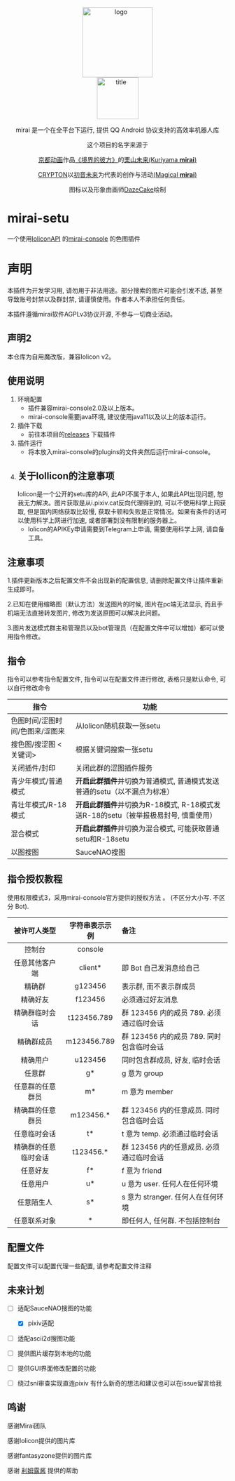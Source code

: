 <div align="center">
   <img width="160" src="doc/mirai.png" alt="logo"></br>

   <img width="95" src="doc/mirai.svg" alt="title">

mirai 是一个在全平台下运行, 提供 QQ Android 协议支持的高效率机器人库

这个项目的名字来源于
<p><a href = "http://www.kyotoanimation.co.jp/">京都动画</a>作品<a href = "https://zh.moegirl.org.cn/zh-hans/%E5%A2%83%E7%95%8C%E7%9A%84%E5%BD%BC%E6%96%B9">《境界的彼方》</a>的<a href = "https://zh.moegirl.org.cn/zh-hans/%E6%A0%97%E5%B1%B1%E6%9C%AA%E6%9D%A5">栗山未来(Kuriyama <b>mirai</b>)</a></p>
<p><a href = "https://www.crypton.co.jp/">CRYPTON</a>以<a href = "https://www.crypton.co.jp/miku_eng">初音未来</a>为代表的创作与活动<a href = "https://magicalmirai.com/2019/index_en.html">(Magical <b>mirai</b>)</a></p>
图标以及形象由画师<a href = "https://github.com/DazeCake">DazeCake</a>绘制
</div>

# mirai-setu

一个使用[loliconAPI](https://api.lolicon.app/#/setu) 的[mirai-console](https://github.com/mamoe/mirai-console) 的色图插件

# 声明

本插件为开发学习用, 请勿用于非法用途。部分搜索的图片可能会引发不适, 甚至导致账号封禁以及群封禁, 请谨慎使用。作者本人不承担任何责任。

本插件遵循mirai软件AGPLv3协议开源, 不参与一切商业活动。

## 声明2
本仓库为自用魔改版，兼容lolicon v2。


## 使用说明

1. 环境配置
   - 插件兼容mirai-console2.0及以上版本。
   - mirai-console需要java环境, 建议使用java11以及以上的版本运行。
2. 插件下载
   - 前往本项目的[releases](https://github.com/meaningtree/mirai-setu/releases) 下载插件
3. 插件运行
   - 将本放入mirai-console的plugins的文件夹然后运行mirai-console。
4. 关于lollicon的注意事项
   -
   lolicon是一个公开的setu库的APi, 此API不属于本人, 如果此API出现问题, 恕我无力解决。图片获取是从i.pixiv.cat反向代理得到的, 可以不使用科学上网获取, 但是国内网络获取比较慢,
   获取卡顿和失败是正常情况。如果有条件的话可以使用科学上网进行加速, 或者部署到没有限制的服务器上。
   - lolicon的APIKEy申请需要到Telegram上申请, 需要使用科学上网, 请自备工具。

## 注意事项

1.插件更新版本之后配置文件不会出现新的配置信息, 请删除配置文件让插件重新生成即可。

2.已知在使用缩略图（默认方法）发送图片的时候, 图片在pc端无法显示, 而且手机端无法直接转发图片, 修改为发送原图可以解决此问题。

3.图片发送模式群主和管理员以及bot管理员（在配置文件中可以增加）都可以使用指令修改。

## 指令

指令可以参考指令配置文件, 指令可以在配置文件进行修改, 表格只是默认命令, 可以自行修改命令

|  指令   | 功能  |
|  ----  | ----  |
| 色图时间/涩图时间/色图来/涩图来  | 从lolicon随机获取一张setu |
| 搜色图/搜涩图 <关键词>  | 根据关键词搜索一张setu |
| 关闭插件/封印 | 关闭此群的涩图插件服务 |
| 青少年模式/普通模式 | **开启此群插件**并切换为普通模式, 普通模式发送普通的setu（以不漏点为标准）|
| 青壮年模式/R-18模式 | **开启此群插件**并切换为R-18模式, R-18模式发送R-18的setu（被举报极易封号, 慎重使用） |
| 混合模式 | **开启此群插件**并切换为混合模式, 可能获取普通setu和R-18setu |
| 以图搜图 | SauceNAO搜图 |

## 指令授权教程

使用权限模式3，采用mirai-console官方提供的授权方法 。
(不区分大小写. 不区分 Bot).

|    被许可人类型    | 字符串表示示例 | 备注                                 |
|:----------------:|:-----------:|:------------------------------------|
|      控制台       |   console   |                                     |
|   任意其他客户端    |   client*   | 即 Bot 自己发消息给自己                |
|      精确群       |   g123456   | 表示群, 而不表示群成员                  |
|      精确好友      |   f123456   | 必须通过好友消息                       |
|   精确群临时会话    | t123456.789 | 群 123456 内的成员 789. 必须通过临时会话 |
|     精确群成员     | m123456.789 | 群 123456 内的成员 789. 同时包含临时会话 |
|      精确用户      |   u123456   | 同时包含群成员, 好友, 临时会话           |
|      任意群       |     g\*     | g 意为 group                         |
|  任意群的任意群员   |     m\*     | m 意为 member                        |
|  精确群的任意群员   | m123456.\*  | 群 123456 内的任意成员. 同时包含临时会话  |
|    任意临时会话    |     t\*      | t 意为 temp. 必须通过临时会话          |
| 精确群的任意临时会话 | t123456.\*  | 群 123456 内的任意成员. 必须通过临时会话  |
|      任意好友      |     f\*     | f 意为 friend                       |
|      任意用户      |     u\*     | u 意为 user. 任何人在任何环境           |
|     任意陌生人     |     s\*     | s 意为 stranger. 任何人在任何环境       |
|    任意联系对象    |      \*      | 即任何人, 任何群. 不包括控制台           |

## 配置文件

配置文件可以配置代理一些配置, 请参考配置文件注释

## 未来计划

- [ ] 适配SauceNAO搜图的功能

   - [x] pixiv适配
- [ ] 适配ascii2d搜图功能
- [ ] 提供图片缓存到本地的功能
- [ ] 提供GUI界面修改配置的功能
- [ ] 绕过sni审查实现直连pixiv 有什么新奇的想法和建议也可以在issue留言给我

## 鸣谢

感谢Mirai团队

感谢lolicon提供的图片库

感谢fantasyzone提供的图片库

感谢 [利姆露酱](https://github.com/RimuruChan) 提供的帮助
